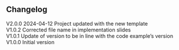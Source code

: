 ## Changelog  
V2.0.0 2024-04-12 Project updated with the new template  
V1.0.2 Corrected file name in implementation slides  
V1.0.1 Update of version to be in line with the code example’s version  
V1.0.0 Initial version  
